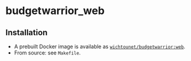 # budgetwarrior_web

## Installation

* A prebuilt Docker image is available as [`wichtounet/budgetwarrior:web`](https://hub.docker.com/r/wichtounet/budgetwarrior/tags).
* From source: see `Makefile`.
